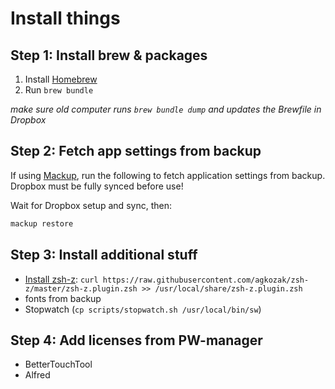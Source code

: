 # Install things

## Step 1: Install brew & packages

1. Install [Homebrew](https://brew.sh/)
2. Run `brew bundle`

_make sure old computer runs `brew bundle dump` and updates the Brewfile in Dropbox_

## Step 2: Fetch app settings from backup

If using [Mackup](https://github.com/lra/mackup), run the following to fetch application settings from backup. Dropbox must be fully synced before use!

Wait for Dropbox setup and sync, then:

```bash
mackup restore
```

## Step 3: Install additional stuff

- [Install zsh-z](https://github.com/agkozak/zsh-z): `curl https://raw.githubusercontent.com/agkozak/zsh-z/master/zsh-z.plugin.zsh >> /usr/local/share/zsh-z.plugin.zsh`
- fonts from backup
- Stopwatch (`cp scripts/stopwatch.sh /usr/local/bin/sw`)

## Step 4: Add licenses from PW-manager

- BetterTouchTool
- Alfred
